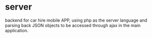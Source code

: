 # server
backend for car hire mobile APP,
using php as the server language and parsing back JSON objects to be accessed through ajax in the main application.
